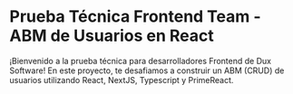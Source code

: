 # Prueba Técnica Frontend Team - ABM de Usuarios en React

¡Bienvenido a la prueba técnica para desarrolladores Frontend de Dux Software! En este proyecto, te desafiamos a construir un ABM (CRUD) de usuarios utilizando React, NextJS, Typescript y PrimeReact.
